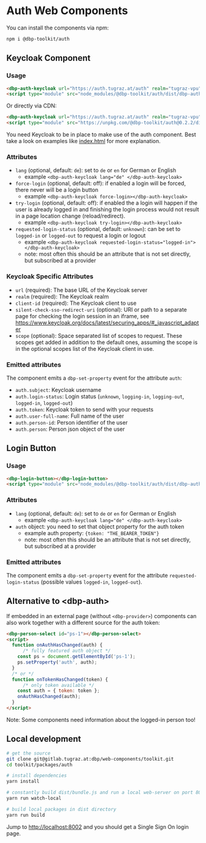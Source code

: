 # Auth Web Components

You can install the components via npm:

```bash
npm i @dbp-toolkit/auth
```

## Keycloak Component

### Usage

```html
<dbp-auth-keycloak url="https://auth.tugraz.at/auth" realm="tugraz-vpu" client-id="some-id"></dbp-auth-keycloak>
<script type="module" src="node_modules/@dbp-toolkit/auth/dist/dbp-auth.js"></script>
```

Or directly via CDN:

```html
<dbp-auth-keycloak url="https://auth.tugraz.at/auth" realm="tugraz-vpu" client-id="some-id"></dbp-auth-keycloak>
<script type="module" src="https://unpkg.com/@dbp-toolkit/auth@0.2.2/dist/dbp-auth.js"></script>
```

You need Keycloak to be in place to make use of the auth component.
Best take a look on examples like [index.html](https://gitlab.tugraz.at/dbp/esign/signature/-/blob/master/examples/dbp-signature/index.html)
for more explanation.

### Attributes

- `lang` (optional, default: `de`): set to `de` or `en` for German or English
    - example `<dbp-auth-keycloak lang="de" </dbp-auth-keycloak>`
- `force-login` (optional, default: off): if enabled a login will be forced, there never will be a login button
    - example `<dbp-auth-keycloak force-login></dbp-auth-keycloak>`
- `try-login` (optional, default: off): if enabled the a login will happen if the user is already logged in
  and finishing the login process would not result in a page location change (reload/redirect).
    - example `<dbp-auth-keycloak try-login></dbp-auth-keycloak>`
- `requested-login-status` (optional, default: `unknown`): can be set to `logged-in` or `logged-out` to request a login or logout
    - example `<dbp-auth-keycloak requested-login-status="logged-in"></dbp-auth-keycloak>`
    - note: most often this should be an attribute that is not set directly, but subscribed at a provider

### Keycloak Specific Attributes

- `url` (required): The base URL of the Keycloak server
- `realm` (required): The Keycloak realm
- `client-id` (required): The Keycloak client to use
- `silent-check-sso-redirect-uri` (optional): URI or path to a separate page for checking the login session in an iframe, see https://www.keycloak.org/docs/latest/securing_apps/#_javascript_adapter
- `scope` (optional): Space separated list of scopes to request. These scopes get added in addition to the default ones, assuming the scope is in the optional scopes list of the Keycloak client in use.

### Emitted attributes

The component emits a `dbp-set-property` event for the attribute `auth`:

- `auth.subject`: Keycloak username
- `auth.login-status`: Login status (`unknown`, `logging-in`, `logging-out`, `logged-in`, `logged-out`)
- `auth.token`: Keycloak token to send with your requests
- `auth.user-full-name`: Full name of the user
- `auth.person-id`: Person identifier of the user
- `auth.person`: Person json object of the user


## Login Button

### Usage

```html
<dbp-login-button></dbp-login-button>
<script type="module" src="node_modules/@dbp-toolkit/auth/dist/dbp-auth.js"></script>
```

### Attributes

- `lang` (optional, default: `de`): set to `de` or `en` for German or English
  - example `<dbp-auth-keycloak lang="de" </dbp-auth-keycloak>`
- `auth` object: you need to set that object property for the auth token
  - example auth property: `{token: "THE_BEARER_TOKEN"}`
  - note: most often this should be an attribute that is not set directly, but subscribed at a provider

### Emitted attributes

The component emits a `dbp-set-property` event for the attribute `requested-login-status` (possible values `logged-in`, `logged-out`).

## Alternative to &lt;dbp-auth&gt;

If embedded in an external page (without `<dbp-provider>`) components can also work together with a different source for the auth token:

```html
<dbp-person-select id="ps-1"></dbp-person-select>
<script>
  function onAuthHasChanged(auth) {
      /* fully featured auth object */
    const ps = document.getElementById('ps-1');
    ps.setProperty('auth', auth);
  }
  /* or */
  function onTokenHasChanged(token) {
      /* only token available */
    const auth = { token: token };
    onAuthHasChanged(auth);
  }
</script>
```

Note: Some components need information about the logged-in person too!

## Local development

```bash
# get the source
git clone git@gitlab.tugraz.at:dbp/web-components/toolkit.git
cd toolkit/packages/auth

# install dependencies
yarn install

# constantly build dist/bundle.js and run a local web-server on port 8002 
yarn run watch-local

# build local packages in dist directory
yarn run build
```

Jump to <http://localhost:8002> and you should get a Single Sign On login page.
